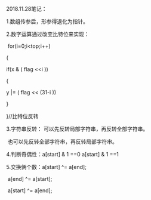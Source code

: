 2018.11.28笔记：

1.数组传参后，形参得退化为指针。

2.数字运算通过改变比特位来实现：

​    for(i=0;i<top;i++)

{

   if(x & ( flag <<i ))

{

   y |= ( flag << (31-i ))

}

}//比特位反转

3.字符串反转： 可以先反转局部字符串，再反转全部字符串。

​     也可以先反转全部字符串，再反转局部字符串。

4.判断奇偶性：a[start] & 1  ==0         a[start] & 1 ==1

5.交换俩个数：a[start] ^= a[end];

​                           a[end] ^= a[start];

​                           a[start] ^= a[end];